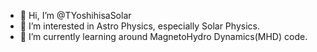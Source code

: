 - 👋 Hi, I’m @TYoshihisaSolar
- 👀 I’m interested in Astro Physics, especially Solar Physics.
- 🌱 I’m currently learning around MagnetoHydro Dynamics(MHD) code.

<!---
TYoshihisaSolar/TYoshihisaSolar is a ✨ special ✨ repository because its `README.md` (this file) appears on your GitHub profile.
You can click the Preview link to take a look at your changes.
--->
